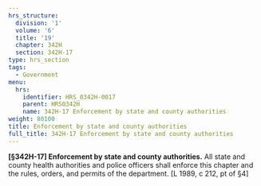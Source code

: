 ```yaml
---
hrs_structure:
  division: '1'
  volume: '6'
  title: '19'
  chapter: 342H
  section: 342H-17
type: hrs_section
tags:
  - Government
menu:
  hrs:
    identifier: HRS_0342H-0017
    parent: HRS0342H
    name: 342H-17 Enforcement by state and county authorities
weight: 80100
title: Enforcement by state and county authorities
full_title: 342H-17 Enforcement by state and county authorities
---
```

**[§342H-17] Enforcement by state and county authorities.** All state and county health authorities and police officers shall enforce this chapter and the rules, orders, and permits of the department. [L 1989, c 212, pt of §4]